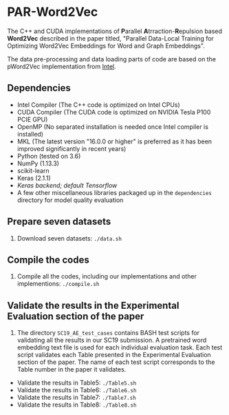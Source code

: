 # PAR-Word2Vec

The C++ and CUDA implementations of **P**arallel **A**trraction-**R**epulsion based **Word2Vec** described in the paper titled, "Parallel Data-Local Training for Optimizing Word2Vec Embeddings for Word and Graph Embeddings".

The data pre-processing and data loading parts of code are based on the pWord2Vec implementation from [Intel](https://github.com/IntelLabs/pWord2Vec).

## Dependencies
- Intel Compiler (The C++ code is optimized on Intel CPUs)
- CUDA Compiler (The CUDA code is optimized on NVIDIA Tesla P100 PCIE GPU)
- OpenMP (No separated installation is needed once Intel compiler is installed)
- MKL (The latest version "16.0.0 or higher" is preferred as it has been improved significantly in recent years)
- Python (tested on 3.6)
- NumPy (1.13.3)
- scikit-learn
- Keras (2.1.1)
- _Keras backend; default Tensorflow_
- A few other miscellaneous libraries packaged up in the `dependencies` directory for model quality evaluation
  
## Prepare seven datasets
1. Download seven datasets: `./data.sh`

## Compile the codes
1. Compile all the codes, including our implementations and other implementions: `./compile.sh`

## Validate the results in the Experimental Evaluation section of the paper
1. The directory `SC19_AE_test_cases` contains BASH test scripts for validating all the results in our SC19 submission. A pretrained word embedding text file is used for each individual evaluation task. Each test script validates each Table presented in the Experimental Evaluation section of the paper. The name of each test script corresponds to the Table number in the paper it validates.
  + Validate the results in Table5: `./Table5.sh`
  + Validate the results in Table6: `./Table6.sh`
  + Validate the results in Table7: `./Table7.sh`
  + Validate the results in Table8: `./Table8.sh`
